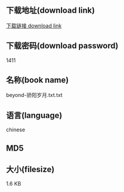## 下载地址(download link)
[下载链接 download link](https://voluble-croquembouche-d321dc.netlify.app/?s=beyond-%E9%AA%84%E9%98%B3%E5%B2%81%E6%9C%88.txt)

## 下载密码(download password)
1411

## 名称(book name)
beyond-骄阳岁月.txt.txt

## 语言(language)
chinese

## MD5


## 大小(filesize)
1.6 KB
